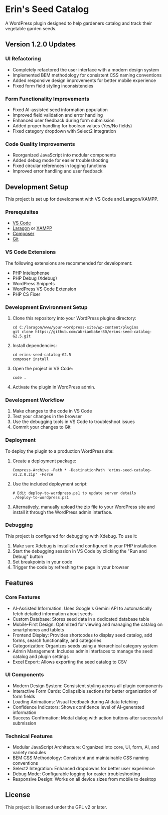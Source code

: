 # Erin's Seed Catalog

A WordPress plugin designed to help gardeners catalog and track their vegetable garden seeds.

## Version 1.2.0 Updates

### UI Refactoring
- Completely refactored the user interface with a modern design system
- Implemented BEM methodology for consistent CSS naming conventions
- Added responsive design improvements for better mobile experience
- Fixed form field styling inconsistencies

### Form Functionality Improvements
- Fixed AI-assisted seed information population
- Improved field validation and error handling
- Enhanced user feedback during form submission
- Added proper handling for boolean values (Yes/No fields)
- Fixed category dropdown with Select2 integration

### Code Quality Improvements
- Reorganized JavaScript into modular components
- Added debug mode for easier troubleshooting
- Fixed circular references in logging functions
- Improved error handling and user feedback

## Development Setup

This project is set up for development with VS Code and Laragon/XAMPP.

### Prerequisites

- [VS Code](https://code.visualstudio.com/)
- [Laragon](https://laragon.org/) or [XAMPP](https://www.apachefriends.org/)
- [Composer](https://getcomposer.org/)
- [Git](https://git-scm.com/)

### VS Code Extensions

The following extensions are recommended for development:

- PHP Intelephense
- PHP Debug (Xdebug)
- WordPress Snippets
- WordPress VS Code Extension
- PHP CS Fixer

### Development Environment Setup

1. Clone this repository into your WordPress plugins directory:
   ```
   cd C:/laragon/www/your-wordpress-site/wp-content/plugins
   git clone https://github.com/abrianbaker80/erins-seed-catalog-G2.5.git
   ```

2. Install dependencies:
   ```
   cd erins-seed-catalog-G2.5
   composer install
   ```

3. Open the project in VS Code:
   ```
   code .
   ```

4. Activate the plugin in WordPress admin.

### Development Workflow

1. Make changes to the code in VS Code
2. Test your changes in the browser
3. Use the debugging tools in VS Code to troubleshoot issues
4. Commit your changes to Git

### Deployment

To deploy the plugin to a production WordPress site:

1. Create a deployment package:
   ```
   Compress-Archive -Path * -DestinationPath 'erins-seed-catalog-v1.2.0.zip' -Force
   ```

2. Use the included deployment script:
   ```
   # Edit deploy-to-wordpress.ps1 to update server details
   ./deploy-to-wordpress.ps1
   ```

3. Alternatively, manually upload the zip file to your WordPress site and install it through the WordPress admin interface.

### Debugging

This project is configured for debugging with Xdebug. To use it:

1. Make sure Xdebug is installed and configured in your PHP installation
2. Start the debugging session in VS Code by clicking the "Run and Debug" button
3. Set breakpoints in your code
4. Trigger the code by refreshing the page in your browser

## Features

### Core Features
- AI-Assisted Information: Uses Google's Gemini API to automatically fetch detailed information about seeds
- Custom Database: Stores seed data in a dedicated database table
- Mobile-First Design: Optimized for viewing and managing the catalog on smartphones and tablets
- Frontend Display: Provides shortcodes to display seed catalog, add forms, search functionality, and categories
- Categorization: Organizes seeds using a hierarchical category system
- Admin Management: Includes admin interfaces to manage the seed catalog and plugin settings
- Excel Export: Allows exporting the seed catalog to CSV

### UI Components
- Modern Design System: Consistent styling across all plugin components
- Interactive Form Cards: Collapsible sections for better organization of form fields
- Loading Animations: Visual feedback during AI data fetching
- Confidence Indicators: Shows confidence level of AI-generated information
- Success Confirmation: Modal dialog with action buttons after successful submission

### Technical Features
- Modular JavaScript Architecture: Organized into core, UI, form, AI, and variety modules
- BEM CSS Methodology: Consistent and maintainable CSS naming conventions
- Select2 Integration: Enhanced dropdowns for better user experience
- Debug Mode: Configurable logging for easier troubleshooting
- Responsive Design: Works on all device sizes from mobile to desktop

## License

This project is licensed under the GPL v2 or later.
